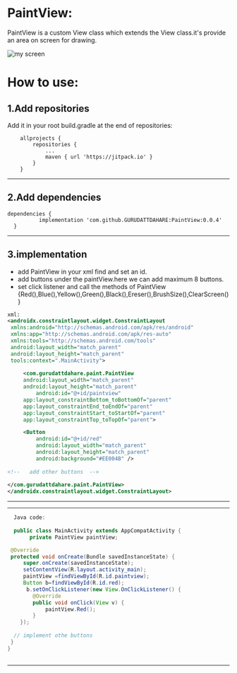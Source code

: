 # PaintView:
PaintView is a custom View class which extends the View class.it's provide an area on screen for drawing.

![my screen](https://media.giphy.com/media/9ohxJxGbDbMsi47aVz/giphy.gif)
# How to use:
1.Add repositories
---
Add it in your root build.gradle at the end of repositories:
```
	allprojects {
		repositories {
			...
			maven { url 'https://jitpack.io' }
		}
	}
  ```
  ---
  2.Add dependencies
  ---
  ```
  dependencies {
	        implementation 'com.github.GURUDATTDAHARE:PaintView:0.0.4'
	}
  ```
  ---
  3.implementation
  ---
   - add PaintView in your xml find and set an id.
   - add buttons under the paintView.here we can add maximum 8 buttons.
   - set click listener and call the methods of PaintView {Red(),Blue(),Yellow(),Green(),Black(),Ereser(),BrushSize(),ClearScreen()}
   ```xml
   xml: 
   <androidx.constraintlayout.widget.ConstraintLayout
    xmlns:android="http://schemas.android.com/apk/res/android"
    xmlns:app="http://schemas.android.com/apk/res-auto"
    xmlns:tools="http://schemas.android.com/tools"
    android:layout_width="match_parent"
    android:layout_height="match_parent"
    tools:context=".MainActivity">
    
        <com.gurudattdahare.paint.PaintView
        android:layout_width="match_parent"
        android:layout_height="match_parent"
            android:id="@+id/paintview"
        app:layout_constraintBottom_toBottomOf="parent"
        app:layout_constraintEnd_toEndOf="parent"
        app:layout_constraintStart_toStartOf="parent"
        app:layout_constraintTop_toTopOf="parent">

        <Button
            android:id="@+id/red"
            android:layout_width="match_parent"
            android:layout_height="match_parent"
            android:background="#EE004B" />
            
   <!--   add other buttons  -->
        
  </com.gurudattdahare.paint.PaintView>
</androidx.constraintlayout.widget.ConstraintLayout>

   ```
   ---
   ---
   ```java
     Java code:
     
     public class MainActivity extends AppCompatActivity {
          private PaintView paintView;
   
    @Override
    protected void onCreate(Bundle savedInstanceState) {
        super.onCreate(savedInstanceState);
        setContentView(R.layout.activity_main);
        paintView =findViewById(R.id.paintview);
        Button b=findViewById(R.id.red);
         b.setOnClickListener(new View.OnClickListener() {
           @Override
           public void onClick(View v) {
               paintView.Red();
           }
       });
       
     // implement othe buttons   
    }
 }
        
   ```
   ---
